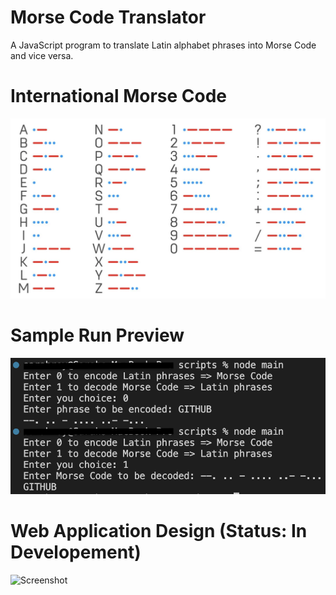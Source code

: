 # Morse Code Translator

A JavaScript program to translate Latin alphabet phrases into Morse Code and vice versa.

# International Morse Code
![Screenshot](https://github.com/sarahroy/Morse_Code_Translator/blob/main/images/InternationalMorseCode.png)


# Sample Run Preview 
![Screenshot](https://github.com/sarahroy/Morse_Code_Translator/blob/main/images/SampleRun.png)

# Web Application Design (Status: In Developement)
![Screenshot](https://github.com/sarahroy/JavaScript/blob/49448f56320d87f136d01c6229de318ff76b7f4c/images/Web_App_Design.png)